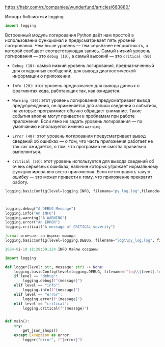 

https://habr.com/ru/companies/wunderfund/articles/683880/


Импорт библиотеки logging

```python
import logging
```

Встроенный модуль логирования Python даёт нам простой в использовании функционал и предусматривает пять уровней логирования. Чем выше уровень — тем серьёзнее неприятность, о которой сообщает соответствующая запись. Самый низкий уровень логирования — это `debug (10)`, а самый высокий — это `critical (50)`

- `Debug (10)`: самый низкий уровень логирования, предназначенный для отладочных сообщений, для вывода диагностической информации о приложении.
    
- `Info (20)`: этот уровень предназначен для вывода данных о фрагментах кода, работающих так, как ожидается.
    
- `Warning (30)`: этот уровень логирования предусматривает вывод предупреждений, он применяется для записи сведений о событиях, на которые программист обычно обращает внимание. Такие события вполне могут привести к проблемам при работе приложения. Если явно не задать уровень логирования — по умолчанию используется именно `warning`.
    
- `Error (40)`: этот уровень логирования предусматривает вывод сведений об ошибках — о том, что часть приложения работает не так как ожидается, о том, что программа не смогла правильно выполниться.
    
- `Critical (50)`: этот уровень используется для вывода сведений об очень серьёзных ошибках, наличие которых угрожает нормальному функционированию всего приложения. Если не исправить такую ошибку — это может привести к тому, что приложение прекратит работу.

```python
logging.basicConfig(level=logging.INFO, filename="py_log.log",filemode="w")



logging.debug("A DEBUG Message") 
logging.info("An INFO") 
logging.warning("A WARNING") 
logging.error("An ERROR") 
logging.critical("A message of CRITICAL severity")
```

```python
format отвечает за формат вывода
logging.basicConfig(level=logging.DEBUG, filename="log\\py_log.log", filemode="a", encoding="UTF-8", format="%(asctime)s %(levelname)s %(message)s")

2024-02-19 11:28:59,124 INFO Файлы созданы
```


```python
import logging  

def logger(level: str, message: str) -> None:
    logging.basicConfig(level=logging.DEBUG, filename=f"log\\{level}.log", filemode="a", encoding="UTF-8", format=f"%(asctime)s %(levelname)s %(message)s")
    if level == "debug":
        logging.debug(f"{message}")
    elif level == "info":
        logging.info(f"{message}")
    elif level == "error":
        logging.error(f"{message}")
    elif level == "critical":
        logging.critical(f"{message}")


def main():
    try:
        get_json_shops()    
    except Exception as error:
        logger("error", f"{error}")
```